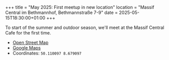 +++
title = "May 2025: First meetup in new location"
location = "Massif Central im Bethmannhof, Bethmannstraße 7-9"
date = 2025-05-15T18:30:00+01:00
+++

To start of the summer and outdoor season, we'll meet at the Massif Central Cafe
for the first time.

- [Open Street Map](https://www.openstreetmap.org/node/11570251968#map=19/50.110095/8.679097)
- [Google Maps](https://maps.app.goo.gl/c6BFxpfwTDuYsbzY6)
- Coordinates: `50.110097 8.679097`
